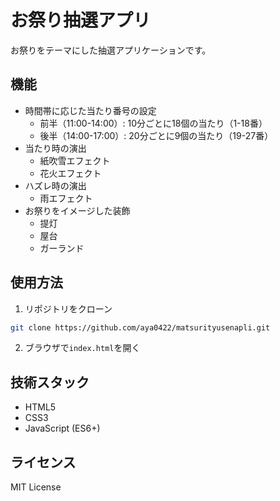 # お祭り抽選アプリ

お祭りをテーマにした抽選アプリケーションです。

## 機能

- 時間帯に応じた当たり番号の設定
  - 前半（11:00-14:00）: 10分ごとに18個の当たり（1-18番）
  - 後半（14:00-17:00）: 20分ごとに9個の当たり（19-27番）
- 当たり時の演出
  - 紙吹雪エフェクト
  - 花火エフェクト
- ハズレ時の演出
  - 雨エフェクト
- お祭りをイメージした装飾
  - 提灯
  - 屋台
  - ガーランド

## 使用方法

1. リポジトリをクローン
```bash
git clone https://github.com/aya0422/matsurityusenapli.git
```

2. ブラウザで`index.html`を開く

## 技術スタック

- HTML5
- CSS3
- JavaScript (ES6+)

## ライセンス

MIT License 